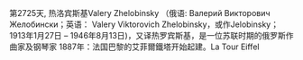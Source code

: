 第2725天, 热洛宾斯基Valery Zhelobinsky （俄语: Bалерий Bикторович Желобински；英语： Valery Viktorovich Zhelobinsky，或作Jelobinsky；1913年1月27日 – 1946年8月13日)，又译热罗宾斯基，是一位苏联时期的俄罗斯作曲家及钢琴家
1887年：法国巴黎的艾菲爾鐵塔开始起建。La Tour Eiffel